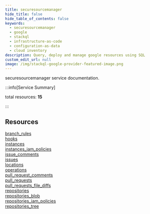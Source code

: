 ```yaml
---
title: securesourcemanager
hide_title: false
hide_table_of_contents: false
keywords:
  - securesourcemanager
  - google
  - stackql
  - infrastructure-as-code
  - configuration-as-data
  - cloud inventory
description: Query, deploy and manage google resources using SQL
custom_edit_url: null
image: /img/stackql-google-provider-featured-image.png
---
```


securesourcemanager service documentation.

:::info[Service Summary]

total resources: __15__  

:::

## Resources
<div class="row">
<div class="providerDocColumn">
<a href="/services/securesourcemanager/branch_rules/">branch_rules</a><br />
<a href="/services/securesourcemanager/hooks/">hooks</a><br />
<a href="/services/securesourcemanager/instances/">instances</a><br />
<a href="/services/securesourcemanager/instances_iam_policies/">instances_iam_policies</a><br />
<a href="/services/securesourcemanager/issue_comments/">issue_comments</a><br />
<a href="/services/securesourcemanager/issues/">issues</a><br />
<a href="/services/securesourcemanager/locations/">locations</a><br />
<a href="/services/securesourcemanager/operations/">operations</a>
</div>
<div class="providerDocColumn">
<a href="/services/securesourcemanager/pull_request_comments/">pull_request_comments</a><br />
<a href="/services/securesourcemanager/pull_requests/">pull_requests</a><br />
<a href="/services/securesourcemanager/pull_requests_file_diffs/">pull_requests_file_diffs</a><br />
<a href="/services/securesourcemanager/repositories/">repositories</a><br />
<a href="/services/securesourcemanager/repositories_blob/">repositories_blob</a><br />
<a href="/services/securesourcemanager/repositories_iam_policies/">repositories_iam_policies</a><br />
<a href="/services/securesourcemanager/repositories_tree/">repositories_tree</a>
</div>
</div>